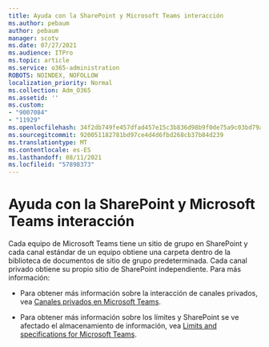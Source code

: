 ```yaml
---
title: Ayuda con la SharePoint y Microsoft Teams interacción
ms.author: pebaum
author: pebaum
manager: scotv
ms.date: 07/27/2021
ms.audience: ITPro
ms.topic: article
ms.service: o365-administration
ROBOTS: NOINDEX, NOFOLLOW
localization_priority: Normal
ms.collection: Adm_O365
ms.assetid: ''
ms.custom:
- "9007084"
- "11929"
ms.openlocfilehash: 34f2db749fe457dfad457e15c3b836d98b9f0de75a9c03bd79a3c1a8f4d4d4de
ms.sourcegitcommit: 920051182781bd97ce4d4d6fbd268cb37b84d239
ms.translationtype: MT
ms.contentlocale: es-ES
ms.lasthandoff: 08/11/2021
ms.locfileid: "57898373"
---
```

# <a name="help-with-the-sharepoint-and-microsoft-teams-interaction"></a>Ayuda con la SharePoint y Microsoft Teams interacción

Cada equipo de Microsoft Teams tiene un sitio de grupo en SharePoint y cada canal estándar de un equipo obtiene una carpeta dentro de la biblioteca de documentos de sitio de grupo predeterminada. Cada canal privado obtiene su propio sitio de SharePoint independiente. Para más información:

- Para obtener más información sobre la interacción de canales privados, vea [Canales privados en Microsoft Teams](https://docs.microsoft.com/MicrosoftTeams/private-channels#private-channel-sharepoint-sites).

- Para obtener más información sobre los límites y SharePoint se ve afectado el almacenamiento de información, vea [Limits and specifications for Microsoft Teams](https://docs.microsoft.com/microsoftteams/limits-specifications-teams#storage). 

